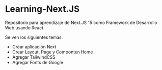 # Learning-Next.JS
Repositorio para aprendizaje de Next.JS 15 como Framework de Desarrollo Web usando React.

Se ven los siguientes temas:
- Crear aplicación Next
- Crear Layout, Page y Componten Home
- Agregar TailwindCSS
- Agregar Fonts de Google
